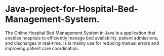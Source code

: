 # Java-project-for-Hospital-Bed-Management-System.
The Online Hospital Bed Management System in Java is a application that enables hospitals to efficiently manage bed availability, patient admissions, and discharges in real-time. Is is mainly use for reducing manual errors and improving patient care coordination.
